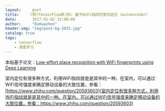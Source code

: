 ```yaml
---
layout:     post
title:     (转)TensorFlow练习6: 基于WiFi指纹的室内定位（autoencoder）
date:       2017-01-02 12:00:00
author:     "DuHuazhen"
header-img: "img/post-bg-2015.jpg"
catalog: true
tags:
    - tensorflow
    - 深度学习
---
```

本帖基于论文：[Low-effort place recognition with WiFi fingerprints using Deep Learning](https://arxiv.org/pdf/1611.02049v1.pdf)  

室内定位有很多种方式，利用WiFi指纹就是是其中的一种。在室内，可以通过WiFi信号强度来确定移动设备的大致位置，参看：[https://www.zhihu.com/question/20593603](室内定位有很多种方式，利用WiFi指纹就是是其中的一种。在室内，可以通过WiFi信号强度来确定移动设备的大致位置，参看：https://www.zhihu.com/question/20593603)
